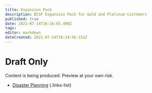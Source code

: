 ```yaml
---
title: Expansion Pack 
description: BCSF Expansion Pack for Gold and Platinum Customers
published: true
date: 2021-07-14T16:16:03.490Z
tags: 
editor: markdown
dateCreated: 2021-07-14T16:14:56.151Z
---
```


# Draft Only
Content is being produced. Preview at your own risk. 

- [Disaster Planning](/gold/disaster-planning)
{.links-list}
